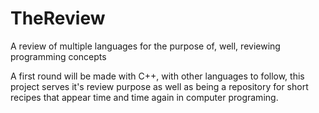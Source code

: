 # TheReview
A review of multiple languages for the purpose of, well, reviewing programming concepts

A first round will be made with C++, with other languages to follow, this project serves it's review purpose as well as being a repository for short recipes that appear time and time again in computer programing.